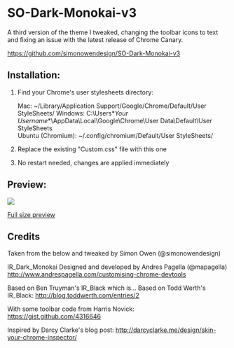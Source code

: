 # SO-Dark-Monokai-v3

A third version of the theme I tweaked, changing the toolbar icons to text and fixing an issue with the latest release of Chrome Canary.

https://github.com/simonowendesign/SO-Dark-Monokai-v3


## Installation:
 
1. Find your Chrome's user stylesheets directory:
 
   Mac: ~/Library/Application Support/Google/Chrome/Default/User StyleSheets/
   Windows: C:\Users\**Your Username**\AppData\Local\Google\Chrome\User Data\Default\User StyleSheets\
   Ubuntu (Chromium): ~/.config/chromium/Default/User StyleSheets/
 
2. Replace the existing "Custom.css" file with this one
 
3. No restart needed, changes are applied immediately


## Preview:

<img src="http://farm9.staticflickr.com/8341/8283027217_66d3cbb926_b.jpg" />

<a href="http://farm9.staticflickr.com/8341/8283027217_66d3cbb926_b.jpg">Full size preview</a>


## Credits

Taken from the below and tweaked by Simon Owen (@simonowendesign)

IR_Dark_Monokai
Designed and developed by Andres Pagella (@mapagella)
http://www.andrespagella.com/customising-chrome-devtools

Based on Ben Truyman's IR_Black
which is...
Based on Todd Werth's IR_Black:
http://blog.toddwerth.com/entries/2

With some toolbar code from Harris Novick:
https://gist.github.com/4316646

Inspired by Darcy Clarke's blog post:
http://darcyclarke.me/design/skin-your-chrome-inspector/
